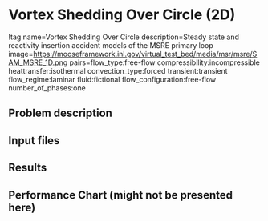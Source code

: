 # Vortex Shedding Over Circle (2D)

!tag name=Vortex Shedding Over Circle
     description=Steady state and reactivity insertion accident models of the MSRE primary loop
     image=https://mooseframework.inl.gov/virtual_test_bed/media/msr/msre/SAM_MSRE_1D.png
     pairs=flow_type:free-flow
                       compressibility:incompressible
                       heattransfer:isothermal
                       convection_type:forced
                       transient:transient
                       flow_regime:laminar
                       fluid:fictional
                       flow_configuration:free-flow
                       number_of_phases:one

## Problem description

## Input files

## Results

## Performance Chart (might not be presented here)
